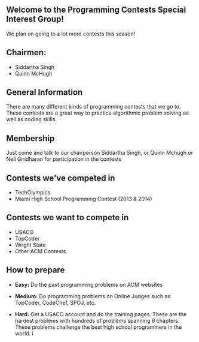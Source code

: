 
## Welcome to the Programming Contests Special Interest Group!

We plan on going to a lot more contests this season!

## Chairmen:
- Siddartha Singh
- Quinn McHugh

## General Information
There are many different kinds of programming contests that we go to. These contests are a great way to practice algorithmic problem solving as well as coding skills.

## Membership
Just come and talk to our chairperson Siddartha Singh, or Quinn Mchugh or Neil Giridharan for participation in the contests

## Contests we've competed in
- TechOlympics
- Miami High School Programming Contest (2013 & 2014)

## Contests we want to compete in
- USACO
- TopCoder
- Wright State
- Other ACM Contests

## How to prepare
- **Easy:** Do the past programming problems on ACM websites

- **Medium:** Do programming problems on Online Judges such as TopCoder, CodeChef, SPOJ, etc.

- **Hard:** Get a USACO account and do the training pages. These are the hardest problems with hundreds of problems spanning 6 chapters. These problems challenge the best high school programmers in the world. i
